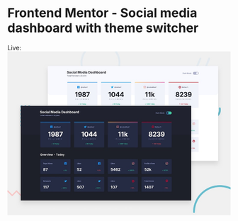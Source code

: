 # Frontend Mentor - Social media dashboard with theme switcher
Live:
[![Design preview for the Social media dashboard with theme switcher coding challenge](./src/assets/images/desktop-preview.jpg)](https://aysenurtatli.github.io/Social-media-dashboard/)
